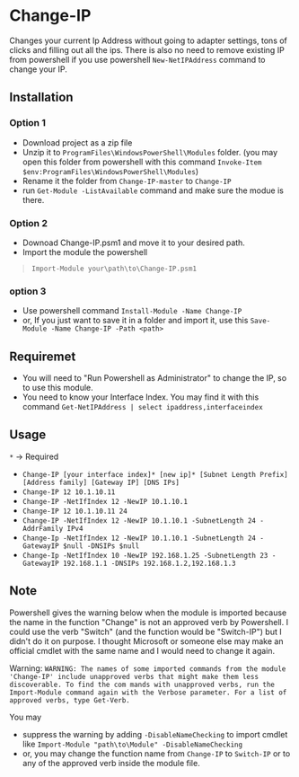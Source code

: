 # Change-IP

Changes your current Ip Address without going to adapter settings, tons of clicks and filling out all the ips.
There is also no need to remove existing IP from powershell if you use powershell `New-NetIPAddress` command to change your IP.


## Installation

### Option 1
- Download project as a zip file
- Unzip it to `ProgramFiles\WindowsPowerShell\Modules` folder. (you may open this folder from powershell with this command `Invoke-Item $env:ProgramFiles\WindowsPowerShell\Modules`)
- Rename it the folder from `Change-IP-master` to `Change-IP`
- run `Get-Module -ListAvailable` command and make sure the modue is there.

### Option 2
* Downoad Change-IP.psm1 and move it to your desired path.
* Import the module the powershell
> `Import-Module your\path\to\Change-IP.psm1`

### option 3
 * Use powershell command `Install-Module -Name Change-IP`
 * or, If you just want to save it in a folder and import it, use this `Save-Module -Name Change-IP -Path <path>`

## Requiremet
* You will need to "Run Powershell as Administrator" to change the IP, so to use this module.
* You need to know your Interface Index. You may find it with this command
`Get-NetIPAddress | select ipaddress,interfaceindex`

## Usage
`*` -> Required

* `Change-IP [your interface index]* [new ip]* [Subnet Length Prefix] [Address family] [Gateway IP] [DNS IPs]`
* `Change-IP 12 10.1.10.11`
* `Change-IP -NetIfIndex 12 -NewIP 10.1.10.1`
* `Change-IP 12 10.1.10.11 24`
* `Change-IP -NetIfIndex 12 -NewIP 10.1.10.1 -SubnetLength 24 -AddrFamily IPv4`
* `Change-Ip -NetIfIndex 12 -NewIP 10.1.10.1 -SubnetLength 24 -GatewayIP $null -DNSIPs $null`
* `Change-Ip -NetIfIndex 10 -NewIP 192.168.1.25 -SubnetLength 23 -GatewayIP 192.168.1.1 -DNSIPs 192.168.1.2,192.168.1.3`

## Note
Powershell gives the warning below when the module is imported because the name in the function "Change" is not an approved verb by Powershell. I could use  the verb "Switch" (and the function would be "Switch-IP") but I didn't do it on purpose. I thought Microsoft or someone else may make an official cmdlet with the same name and I would need to change it again.

Warning: 
`WARNING: The names of some imported commands from the module 'Change-IP' include unapproved verbs that might make them less discoverable. To find the com
mands with unapproved verbs, run the Import-Module command again with the Verbose parameter. For a list of approved verbs, type Get-Verb.`

You may 
* suppress the warning by adding `-DisableNameChecking` to import cmdlet like `Import-Module "path\to\Module" -DisableNameChecking`
* or, you may change the function name from `Change-IP` to `Switch-IP` or to any of the approved verb inside the module file. 